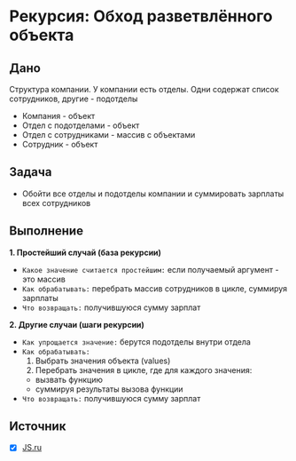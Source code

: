 # Рекурсия:  Обход разветвлённого объекта

## Дано
Структура компании. У компании есть отделы. Одни содержат список сотрудников, другие - подотделы
- Компания - объект
- Отдел с подотделами - объект
- Отдел с сотрудниками - массив с объектами
- Сотрудник - объект


## Задача
- Обойти все отделы и подотделы компании и суммировать зарплаты всех сотрудников


## Выполнение
**1. Простейший случай (база рекурсии)**
  - `Какое значение считается простейшим:` если получаемый аргумент - это массив
  - `Как обрабатывать:` перебрать массив сотрудников в цикле, суммируя зарплаты
  - `Что возвращать:` получившуюся сумму зарплат

**2. Другие случаи (шаги рекурсии)**
  - `Как упрощается значение:` берутся подотделы внутри отдела
  - `Как обрабатывать:`
    1. Выбрать значения объекта (values)
    2. Перебрать значения в цикле, где для каждого значения:
      - вызвать функцию
      - суммируя результаты вызова функции
  - `Что возвращать:` получившуюся сумму зарплат


## Источник
- [x] [JS.ru](https://learn.javascript.ru/recursion#rekursivnye-obhody)